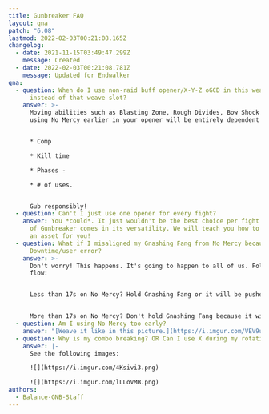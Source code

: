 ```yaml
---
title: Gunbreaker FAQ
layout: qna
patch: "6.08"
lastmod: 2022-02-03T00:21:08.165Z
changelog:
  - date: 2021-11-15T03:49:47.299Z
    message: Created
  - date: 2022-02-03T00:21:08.781Z
    message: Updated for Endwalker
qna:
  - question: When do I use non-raid buff opener/X-Y-Z oGCD in this weave slot
      instead of that weave slot?
    answer: >-
      Moving abilities such as Blasting Zone, Rough Divides, Bow Shock etc, even
      using No Mercy earlier in your opener will be entirely dependent on your: 


      * Comp 

      * Kill time 

      * Phases -

      * # of uses. 


      Gub responsibly!
  - question: Can't I just use one opener for every fight?
    answer: You *could*. It just wouldn't be the best choice per fight. The strength
      of Gunbreaker comes in its versatility. We will teach you how to make that
      an asset for you!
  - question: What if I misaligned my Gnashing Fang from No Mercy because of
      Downtime/user error?
    answer: >-
      Don't worry! This happens. It's going to happen to all of us. Follow this
      flow:


      Less than 17s on No Mercy? Hold Gnashing Fang or it will be pushed out of No Mercy.


      More than 17s on No Mercy? Don't hold Gnashing Fang because it will come up during the latter half of No Mercy.
  - question: Am I using No Mercy too early?
    answer: "[Weave it like in this picture.](https://i.imgur.com/VEV9uhQ.png)"
  - question: Why is my combo breaking? OR Can I use X during my rotation?
    answer: |-
      See the following images:

      ![](https://i.imgur.com/4Ksivi3.png)

      ![](https://i.imgur.com/lLLoVMB.png)
authors:
  - Balance-GNB-Staff
---
```

